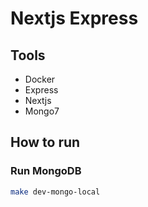 # Nextjs Express

## Tools

- Docker
- Express
- Nextjs
- Mongo7

## How to run

### Run MongoDB

```bash
make dev-mongo-local
```
